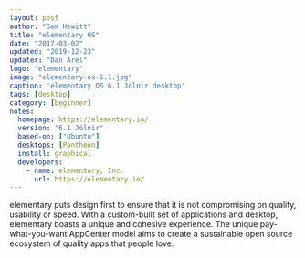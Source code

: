 ```yaml
---
layout: post
author: "Sam Hewitt"
title: "elementary OS"
date: "2017-03-02"
updated: "2019-12-23"
updater: "Dan Arel"
logo: "elementary"
image: "elementary-os-6.1.jpg"
caption: 'elementary OS 6.1 Jólnir desktop'
tags: [desktop]
category: [beginner]
notes:
  homepage: https://elementary.io/
  version: "6.1 Jólnir"
  based-on: ["Ubuntu"]
  desktops: [Pantheon]
  install: graphical
  developers:
    - name: elementary, Inc.
      url: https://elementary.io/
---
```


elementary puts design first to ensure that it is not compromising on quality, usability or speed. With a custom-built set of applications and desktop, elementary boasts a unique and cohesive experience. The unique pay-what-you-want AppCenter model aims to create a sustainable open source ecosystem of quality apps that people love.
